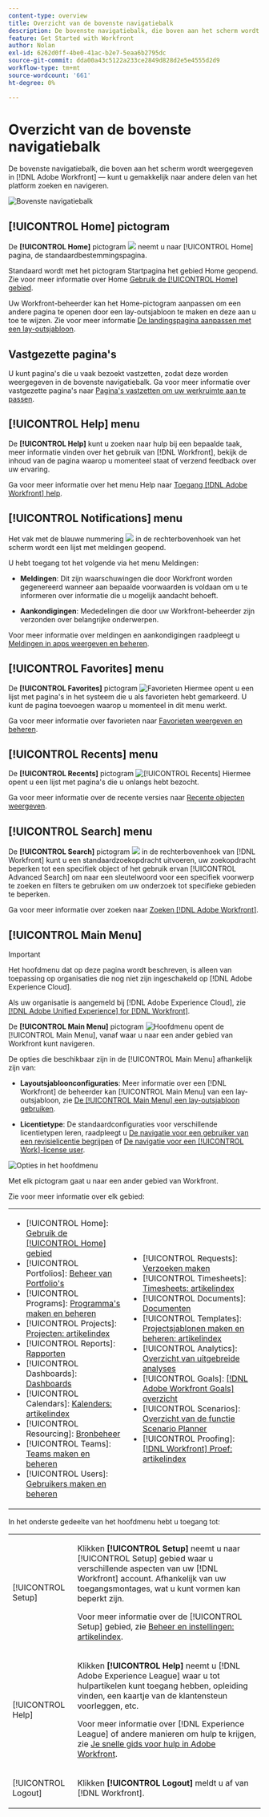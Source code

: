 ```yaml
---
content-type: overview
title: Overzicht van de bovenste navigatiebalk
description: De bovenste navigatiebalk, die boven aan het scherm wordt weergegeven in [!DNL Adobe Workfront] — kunt u gemakkelijk naar andere delen van het platform zoeken en navigeren.
feature: Get Started with Workfront
author: Nolan
exl-id: 6262d0ff-4be0-41ac-b2e7-5eaa6b2795dc
source-git-commit: dda00a43c5122a233ce2849d828d2e5e4555d2d9
workflow-type: tm+mt
source-wordcount: '661'
ht-degree: 0%

---
```


# Overzicht van de bovenste navigatiebalk

<!--Audited: 01/2024-->

De bovenste navigatiebalk, die boven aan het scherm wordt weergegeven in [!DNL Adobe Workfront] — kunt u gemakkelijk naar andere delen van het platform zoeken en navigeren.

![Bovenste navigatiebalk](assets/global-navigation-bar.png)

## [!UICONTROL Home] pictogram

De **[!UICONTROL Home]** pictogram ![](assets/home-icon.png) neemt u naar [!UICONTROL Home] pagina, de standaardbestemmingspagina.

Standaard wordt met het pictogram Startpagina het gebied Home geopend. Zie voor meer informatie over Home [Gebruik de [!UICONTROL Home] gebied](../../workfront-basics/using-home/using-the-home-area/use-the-home-area.md).

Uw Workfront-beheerder kan het Home-pictogram aanpassen om een andere pagina te openen door een lay-outsjabloon te maken en deze aan u toe te wijzen. Zie voor meer informatie [De landingspagina aanpassen met een lay-outsjabloon](/help/quicksilver/administration-and-setup/customize-workfront/use-layout-templates/customize-landing-page.md).

## Vastgezette pagina&#39;s

U kunt pagina&#39;s die u vaak bezoekt vastzetten, zodat deze worden weergegeven in de bovenste navigatiebalk. Ga voor meer informatie over vastgezette pagina&#39;s naar [Pagina&#39;s vastzetten om uw werkruimte aan te passen](../../workfront-basics/the-new-workfront-experience/pin-pages.md).

## [!UICONTROL Help] menu

De **[!UICONTROL Help]** kunt u zoeken naar hulp bij een bepaalde taak, meer informatie vinden over het gebruik van [!DNL Workfront], bekijk de inhoud van de pagina waarop u momenteel staat of verzend feedback over uw ervaring.

Ga voor meer informatie over het menu Help naar [Toegang [!DNL Adobe Workfront] help](../../workfront-basics/navigate-workfront/workfront-navigation/access-workfront-help.md).

## [!UICONTROL Notifications] menu

Het vak met de blauwe nummering ![](assets/notifications-icon.png) in de rechterbovenhoek van het scherm wordt een lijst met meldingen geopend.

U hebt toegang tot het volgende via het menu Meldingen:

* **Meldingen**: Dit zijn waarschuwingen die door Workfront worden gegenereerd wanneer aan bepaalde voorwaarden is voldaan om u te informeren over informatie die u mogelijk aandacht behoeft.

* **Aankondigingen**: Mededelingen die door uw Workfront-beheerder zijn verzonden over belangrijke onderwerpen.

Voor meer informatie over meldingen en aankondigingen raadpleegt u [Meldingen in apps weergeven en beheren](../../workfront-basics/using-notifications/view-and-manage-in-app-notifications.md).

## [!UICONTROL Favorites] menu

De **[!UICONTROL Favorites]** pictogram ![Favorieten](assets/favorites-icon-62x55.png) Hiermee opent u een lijst met pagina&#39;s in het systeem die u als favorieten hebt gemarkeerd. U kunt de pagina toevoegen waarop u momenteel in dit menu werkt.

Ga voor meer informatie over favorieten naar [Favorieten weergeven en beheren](../../workfront-basics/navigate-workfront/recent-and-favorites/view-and-manage-favorites.md).

## [!UICONTROL Recents] menu

De **[!UICONTROL Recents]** pictogram ![[!UICONTROL Recents]](assets/recents-icon-40x43.png) Hiermee opent u een lijst met pagina&#39;s die u onlangs hebt bezocht.

Ga voor meer informatie over de recente versies naar [Recente objecten weergeven](../../workfront-basics/navigate-workfront/recent-and-favorites/view-recent-items.md).

## [!UICONTROL Search] menu

De **[!UICONTROL Search]** pictogram ![](assets/search-icon.png) in de rechterbovenhoek van [!DNL Workfront] kunt u een standaardzoekopdracht uitvoeren, uw zoekopdracht beperken tot een specifiek object of het gebruik ervan [!UICONTROL Advanced Search] om naar een sleutelwoord voor een specifiek voorwerp te zoeken en filters te gebruiken om uw onderzoek tot specifieke gebieden te beperken.

Ga voor meer informatie over zoeken naar [Zoeken [!DNL Adobe Workfront]](../../workfront-basics/navigate-workfront/search/search-workfront.md).

## [!UICONTROL Main Menu]

>[!IMPORTANT]
>
>Het hoofdmenu dat op deze pagina wordt beschreven, is alleen van toepassing op organisaties die nog niet zijn ingeschakeld op [!DNL Adobe Experience Cloud].
>
> Als uw organisatie is aangemeld bij [!DNL Adobe Experience Cloud], zie [[!DNL Adobe Unified Experience] for [!DNL Workfront]](/help/quicksilver/workfront-basics/navigate-workfront/workfront-navigation/adobe-unified-experience.md).

De **[!UICONTROL Main Menu]** pictogram ![Hoofdmenu](assets/main-menu-icon.png) opent de [!UICONTROL Main Menu], vanaf waar u naar een ander gebied van Workfront kunt navigeren.

De opties die beschikbaar zijn in de [!UICONTROL Main Menu] afhankelijk zijn van:

* **Layoutsjabloonconfiguraties**: Meer informatie over een [!DNL Workfront] de beheerder kan [!UICONTROL Main Menu] van een lay-outsjabloon, zie [De [!UICONTROL Main Menu] een lay-outsjabloon gebruiken](../../administration-and-setup/customize-workfront/use-layout-templates/customize-main-menu.md).

* **Licentietype**: De standaardconfiguraties voor verschillende licentietypen leren, raadpleegt u [De navigatie voor een gebruiker van een revisielicentie begrijpen](../../workfront-basics/navigate-workfront/workfront-navigation/reviewer-global-navigation-bar.md) of [De navigatie voor een [!UICONTROL Work]-license user](../../workfront-basics/navigate-workfront/workfront-navigation/worker-global-navigation-bar.md).

![Opties in het hoofdmenu](assets/main-menu-options-350x481.png)

Met elk pictogram gaat u naar een ander gebied van Workfront.

Zie voor meer informatie over elk gebied:

<!--
<p data-mc-conditions="QuicksilverOrClassic.Draft mode">(NOTE: Update screenshot and add icons for new products/features.)</p>
-->

<table style="table-layout:auto"> 
 <col> 
 <col> 
 <tbody> 
  <tr> 
   <td> 
    <ul> 
     <li>[!UICONTROL Home]: <a href="../../workfront-basics/using-home/using-the-home-area/use-the-home-area.md" class="MCXref xref">Gebruik de [!UICONTROL Home] gebied</a></li> 
     <li>[!UICONTROL Portfolios]: <a href="../../manage-work/portfolios/portfolio-management-overview.md" class="MCXref xref">Beheer van Portfolio's</a></li> 
     <li>[!UICONTROL Programs]: <a href="../../manage-work/portfolios/create-and-manage-programs/create-and-manage-programs.md" class="MCXref xref">Programma's maken en beheren </a></li> 
     <li>[!UICONTROL Projects]: <a href="../../manage-work/projects/projects-overview.md" class="MCXref xref">Projecten: artikelindex</a></li> 
     <li>[!UICONTROL Reports]: <a href="../../reports-and-dashboards/reports/reports-overview.md" class="MCXref xref">Rapporten</a></li> 
     <li>[!UICONTROL Dashboards]: <a href="../../reports-and-dashboards/dashboards/dashboards-overview.md" class="MCXref xref">Dashboards</a></li> 
     <li>[!UICONTROL Calendars]: <a href="../../reports-and-dashboards/reports/calendars/calendars.md" class="MCXref xref">Kalenders: artikelindex</a></li> 
     <li>[!UICONTROL Resourcing]: <a href="../../resource-mgmt/resource-mgmt-overview/resource-management-overview.md" class="MCXref xref">Bronbeheer </a></li> 
     <li>[!UICONTROL Teams]: <a href="../../people-teams-and-groups/create-and-manage-teams/create-and-mange-teams.md" class="MCXref xref">Teams maken en beheren</a></li> 
     <li>[!UICONTROL Users]: <a href="../../administration-and-setup/add-users/create-and-manage-users/create-and-manage-users.md" class="MCXref xref">Gebruikers maken en beheren</a></li> 
    </ul> </td> 
   <td> 
    <ul> 
     <li>[!UICONTROL Requests]: <a href="../../manage-work/requests/create-requests/create-requests.md" class="MCXref xref">Verzoeken maken</a></li> 
     <li>[!UICONTROL Timesheets]: <a href="../../timesheets/timesheets-all.md" class="MCXref xref">Timesheets: artikelindex</a></li> 
     <li>[!UICONTROL Documents]: <a href="../../documents/documents-overview.md" class="MCXref xref">Documenten</a></li> 
     <li>[!UICONTROL Templates]: <a href="../../manage-work/projects/create-and-manage-templates/create-manage-templates.md" class="MCXref xref">Projectsjablonen maken en beheren: artikelindex</a></li> 
     <li>[!UICONTROL Analytics]: <a href="../../enhanced-analytics/enhanced-analytics-overview.md" class="MCXref xref">Overzicht van uitgebreide analyses</a></li> 
     <li>[!UICONTROL Goals]: <a href="../../workfront-goals/goal-management/wf-goals-overview.md" class="MCXref xref">[!DNL Adobe Workfront Goals] overzicht</a></li> 
     <li>[!UICONTROL Scenarios]: <a href="../../scenario-planner/scenario-planner-overview.md" class="MCXref xref">Overzicht van de functie Scenario Planner</a></li> 
     <li>[!UICONTROL Proofing]: <a href="../../workfront-proof/workfront-proof.md" class="MCXref xref">[!DNL Workfront] Proef: artikelindex</a></li> 
    </ul> </td> 
  </tr> 
 </tbody> 
</table>

In het onderste gedeelte van het hoofdmenu hebt u toegang tot:

<table style="table-layout:auto"> 
 <col> 
 <col> 
 <tbody> 
  <tr> 
   <td> <p class="bold">[!UICONTROL Setup]</p> </td> 
   <td> <p>Klikken <b>[!UICONTROL Setup]</b> neemt u naar [!UICONTROL Setup] gebied waar u verschillende aspecten van uw [!DNL Workfront] account. Afhankelijk van uw toegangsmontages, wat u kunt vormen kan beperkt zijn.</p> <p>Voor meer informatie over de [!UICONTROL Setup] gebied, zie <a href="../../administration-and-setup/administration-and-setup.md" class="MCXref xref">Beheer en instellingen: artikelindex</a>.</p> </td> 
  </tr> 
  <tr> 
   <td> <p class="bold">[!UICONTROL Help]</p> </td> 
   <td> <p>Klikken <b>[!UICONTROL Help]</b> neemt u [!DNL Adobe Experience League] waar u tot hulpartikelen kunt toegang hebben, opleiding vinden, een kaartje van de klantensteun voorleggen, etc.</p> <p>Voor meer informatie over [!DNL Experience League] of andere manieren om hulp te krijgen, zie <a href="../../workfront-basics/tips-tricks-and-troubleshooting/guide-for-help-in-workfront.md" class="MCXref xref">Je snelle gids voor hulp in Adobe Workfront</a>.</p> </td> 
  </tr>

<tr> 
   <td> <p class="bold">[!UICONTROL Logout]</p> </td> 
   <td>Klikken <b>[!UICONTROL Logout]</b> meldt u af van [!DNL Workfront].</td> 
  </tr> 
 </tbody> 
</table>
